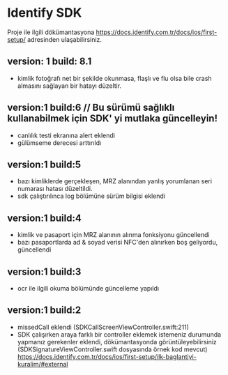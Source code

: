 # Identify SDK

Proje ile ilgili dökümantasyona https://docs.identify.com.tr/docs/ios/first-setup/ adresinden ulaşabilirsiniz.

## version: 1 build: 8.1
- kimlik fotoğrafı net bir şekilde okunmasa, flaşlı ve flu olsa bile crash almasını sağlayan bir hatayı düzeltir.

## version:1 build:6 // Bu sürümü sağlıklı kullanabilmek için SDK' yi mutlaka güncelleyin!
- canlılık testi ekranına alert eklendi
- gülümseme derecesi arttırıldı

## version:1 build:5
- bazı kimliklerde gerçekleşen, MRZ alanından yanlış yorumlanan seri numarası hatası düzeltildi.
- sdk çalıştırılınca log bölümüne sürüm bilgisi eklendi

## version:1 build:4
- kimlik ve pasaport için MRZ alanının alınma fonksiyonu güncellendi
- bazı pasaportlarda ad & soyad verisi NFC'den alınırken boş geliyordu, güncellendi

## version:1 build:3
- ocr ile ilgili okuma bölümünde güncelleme yapıldı

## version:1 build:2
- missedCall eklendi (SDKCallScreenViewController.swift:211)
- SDK çalışırken araya farklı bir controller eklemek istemeniz durumunda yapmanız gerekenler eklendi, dökümantasyonda görüntüleyebilirsiniz (SDKSignatureViewController.swift dosyasında örnek kod mevcut) 
https://docs.identify.com.tr/docs/ios/first-setup/ilk-baglantiyi-kuralim/#external
